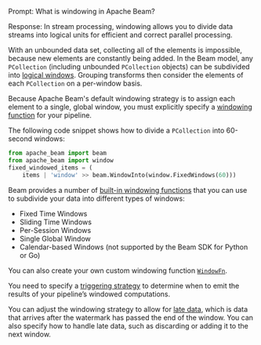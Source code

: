 Prompt:
What is windowing in Apache Beam?

Response:
In stream processing, windowing allows you to divide data streams into logical units for efficient and correct parallel processing.

With an unbounded data set, collecting all of the elements is impossible, because new elements are constantly being added. In the Beam model, any `PCollection` (including unbounded `PCollection` objects) can be subdivided into [logical windows](https://beam.apache.org/documentation/programming-guide/#windowing-basics). Grouping transforms then consider the elements of each `PCollection` on a per-window basis.

Because Apache Beam's default windowing strategy is to assign each element to a single, global window, you must explicitly specify a [windowing function](https://beam.apache.org/documentation/programming-guide/#setting-your-pcollections-windowing-function) for your pipeline.

The following code snippet shows how to divide a `PCollection` into 60-second windows:

```python
from apache_beam import beam
from apache_beam import window
fixed_windowed_items = (
    items | 'window' >> beam.WindowInto(window.FixedWindows(60)))
```

Beam provides a number of [built-in windowing functions](https://beam.apache.org/documentation/programming-guide/#provided-windowing-functions) that you can use to subdivide your data into different types of windows:
- Fixed Time Windows
- Sliding Time Windows
- Per-Session Windows
- Single Global Window
- Calendar-based Windows (not supported by the Beam SDK for Python or Go)

You can also create your own custom windowing function [`WindowFn`](https://github.com/apache/beam/blob/master/sdks/python/apache_beam/transforms/window.py).

You need to specify a [triggering strategy](https://beam.apache.org/documentation/programming-guide/#triggers) to determine when to emit the results of your pipeline’s windowed computations.

You can adjust the windowing strategy to allow for [late data](https://beam.apache.org/documentation/programming-guide/#watermarks-and-late-data), which is data that arrives after the watermark has passed the end of the window. You can also specify how to handle late data, such as discarding or adding it to the next window.
